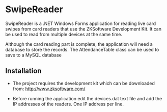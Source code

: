 SwipeReader
===========

SwipeReader is a .NET Windows Forms application for reading live card swipes from card readers that use the ZKSoftware Development Kit. It can be used to read from multiple devices at the same time.

Although the card reading part is complete, the application will need a database to store the records. The AttendanceTable class can be used to save to a MySQL database


Installation
------------
* The project requires the development kit which can be downloaded from:  http://www.zksoftware.com/

* Before running the application edit the devices.dat text file and add the IP addresses of the readers. One IP address per line.